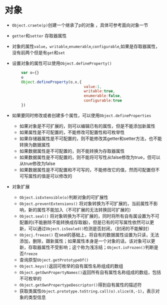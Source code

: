 # 对象
- `Object.craete(p)`创建一个继承了p的对象 ，具体可参考面向对象一节
-  `getter`和`setter` 存取器属性
-  对象的属性`value`，`writable`,`enumerable`,`configurable`,如果是存取器属性，没有前两个但是有`get`和`set`
-  设置对象的属性可以使用`Object.defineProperty()`
	
	```javascript
		var o={}
		o
		Object.defineProperty(o,x,{
									value:1,
									writable:true,
									enumerable:false,
									configurable:true
		})
	```
	
- 如果要同时修改或者创建多个属性，可以使用`Object.defineProperties`
	- 如果对象是不可扩展的，则可以编辑已有的属性，但是不能添加新属性
	- 如果属性是不可配置的，不能修改可配置性和可枚举性
	- 如果存储器属性是不可配置的，则不能修改其getter和setter方法，也不能转换为数据属性
	- 如果数据属性是不可配置的，则不能转换为存取器属性
	- 如果数据属性是不可配置的，则不能将可写性从false修改为true，但可以从true修改为false
	- 如果数据属性是不可配置和不可写的，不能修改它的值，然而可配置但不可写属性的值是可以修改的
-  对象扩展
	-  `Object.isExtensible(o)`判断对象的可扩展性
	-  `Object.preventExtensions()` 将对象转换为不可扩展的，当前属性不影响，新的属性不能加入（不可扩展的无法转换回可扩展的）
	-  `Object.seal()` 将对象转换为不可扩展的，同时将所有自有属设置为不可配置的(不能删除不能转换成存取器)，但是已有的可写属性依然可以更新，可以通过`Object.isSealed()`检测是否封闭，（封闭的不能解封）
	-  `Objecj.freeze()` 在seal的基础上，将自有的数据属性设置为只读，无法添加，删除，跟新属性；如果属性本身是一个对象的话，该对象可以更新，存取器属性不受影响；这个称为浅冻结；`Object.isFrozen()`判断是否`freeze`
	-  查询原型`Object.getPrototypeOf()`
	-  `Object.keys()`返回可枚举的自有属性名称组成的数组
	-  `Object.getOwnPropertyNames()`返回所有自有属性名称组成的数组，包括不可枚举的
	-  `Object.getOwnPropertypeDescriptor()`得到自有属性的描述符
	-  获取类属性`Object.prototype.toString.call(o).slice(8,-1)`，表示对象的类型信息


